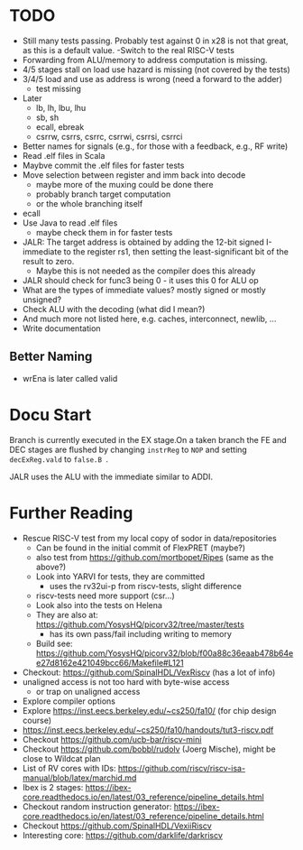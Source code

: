 # TODO

 * Still many tests passing. Probably test against 0 in x28 is not that great, as this is a default value.
   -Switch to the real RISC-V tests
 * Forwarding from ALU/memory to address computation is missing.
 * 4/5 stages stall on load use hazard is missing (not covered by the tests)
 * 3/4/5 load and use as address is wrong (need a forward to the adder)
   - test missing
 * Later
   - lb, lh, lbu, lhu
   - sb, sh
   - ecall, ebreak
   - csrrw, csrrs, csrrc, csrrwi, csrrsi, csrrci
 * Better names for signals (e.g., for those with a feedback, e.g., RF write)
 * Read .elf files in Scala
 * Maybve commit the .elf files for faster tests
 * Move selection between register and imm back into decode
   - maybe more of the muxing could be done there
   - probably branch target computation
   - or the whole branching itself
 * ecall
 * Use Java to read .elf files
   - maybe check them in for faster tests
 * JALR: The target address is obtained by adding the 12-bit signed I-immediate to the register rs1, then setting the least-significant bit of the result to zero.
   - Maybe this is not needed as the compiler does this already
 * JALR should check for func3 being 0 - it uses this 0 for ALU op
 * What are the types of immediate values? mostly signed or mostly unsigned?
 * Check ALU with the decoding (what did I mean?)
 * And much more not listed here, e.g. caches, interconnect, newlib, ...
 * Write documentation

## Better Naming

 * wrEna is later called valid

# Docu Start

Branch is currently executed in the EX stage.On a taken branch the
FE and DEC stages are flushed by changing ```instrReg``` to ```NOP```
and setting ```decExReg.vald``` to ```false.B ```.

JALR uses the ALU with the immediate similar to ADDI.

# Further Reading
 * Rescue RISC-V test from my local copy of sodor in data/repositories
   * Can be found in the initial commit of FlexPRET (maybe?)
   * also test from https://github.com/mortbopet/Ripes (same as the above?)
   * Look into YARVI for tests, they are committed
     - uses the rv32ui-p from riscv-tests, slight difference
   * riscv-tests need more support (csr...)
   * Look also into the tests on Helena
   * They are also at: https://github.com/YosysHQ/picorv32/tree/master/tests
     - has its own pass/fail including writing to memory 
   * Build see: https://github.com/YosysHQ/picorv32/blob/f00a88c36eaab478b64ee27d8162e421049bcc66/Makefile#L121
 * Checkout: https://github.com/SpinalHDL/VexRiscv (has a lot of info)
 * unaligned access is not too hard with byte-wise access
   * or trap on unaligned access
 * Explore compiler options
 * Explore https://inst.eecs.berkeley.edu/~cs250/fa10/ (for chip design course)
 * https://inst.eecs.berkeley.edu/~cs250/fa10/handouts/tut3-riscv.pdf
 * Checkout https://github.com/ucb-bar/riscv-mini
 * Checkout https://github.com/bobbl/rudolv (Joerg Mische), might be close to Wildcat plan
 * List of RV cores with IDs: https://github.com/riscv/riscv-isa-manual/blob/latex/marchid.md
 * Ibex is 2 stages: https://ibex-core.readthedocs.io/en/latest/03_reference/pipeline_details.html
 * Checkout random instruction generator: https://ibex-core.readthedocs.io/en/latest/03_reference/pipeline_details.html
 * Checkout https://github.com/SpinalHDL/VexiiRiscv
 * Interesting core: https://github.com/darklife/darkriscv
